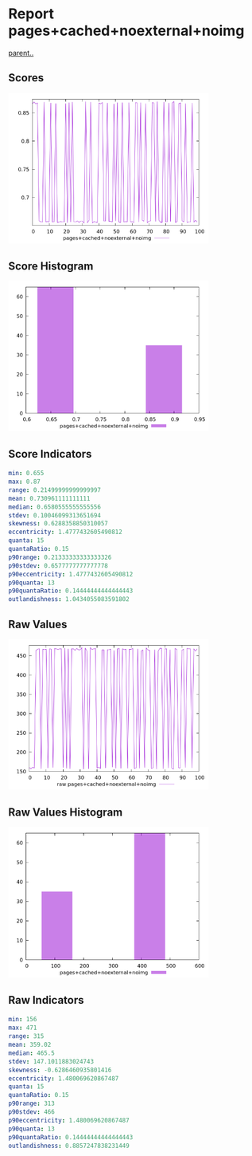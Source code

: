 # Report pages+cached+noexternal+noimg

[parent..](./..)  


## Scores

![score](./score.png)  

## Score Histogram

![hist](./hist.png)  

## Score Indicators

```yaml
min: 0.655
max: 0.87
range: 0.21499999999999997
mean: 0.730961111111111
median: 0.6580555555555556
stdev: 0.10046099313651694
skewness: 0.6288358850310057
eccentricity: 1.4777432605490812
quanta: 15
quantaRatio: 0.15
p90range: 0.21333333333333326
p90stdev: 0.6577777777777778
p90eccentricity: 1.4777432605490812
p90quanta: 13
p90quantaRatio: 0.14444444444444443
outlandishness: 1.0434055083591802

```

## Raw Values

![raw](./raw.png)  

## Raw Values Histogram

![raw hist](./raw_hist.png)  

## Raw Indicators

```yaml
min: 156
max: 471
range: 315
mean: 359.02
median: 465.5
stdev: 147.1011883024743
skewness: -0.6286460935801416
eccentricity: 1.480069620867487
quanta: 15
quantaRatio: 0.15
p90range: 313
p90stdev: 466
p90eccentricity: 1.480069620867487
p90quanta: 13
p90quantaRatio: 0.14444444444444443
outlandishness: 0.8857247838231449

```

<style>
  img {
    max-width: 80%;
  }
</style>
      
